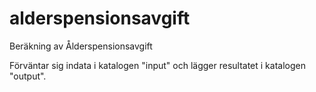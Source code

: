 # alderspensionsavgift
Beräkning av Ålderspensionsavgift

Förväntar sig indata i katalogen "input" och lägger resultatet i katalogen "output".

